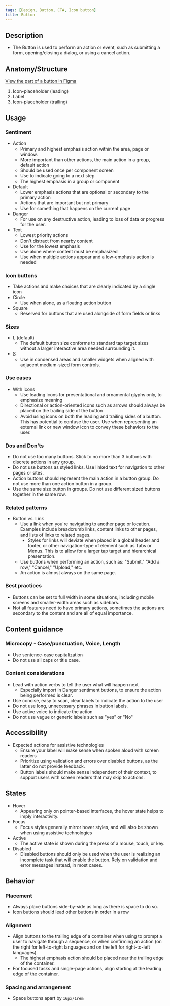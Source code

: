 ```yaml
---
tags: [Design, Button, CTA, Icon button]
title: Button
---
```


## Description

- The Button is used to perform an action or event, such as submitting a form, opening/closing a dialog, or using a cancel action.

## Anatomy/Structure

[View the part of a button in Figma](https://www.figma.com/file/T6b7uFqGkQO1hSpNLNGrNf/Untitled?node-id=1%3A369)

1. Icon-placeholder (leading)
2. Label
3. Icon-placeholder (trailing)

## Usage

### Sentiment

- Action
  - Primary and highest emphasis action within the area, page or window.
  - More important than other actions, the main action in a group, default action
  - Should be used once per component screen
  - Use to indicate going to a next step
  - The highest emphasis in a group or component
- Default
  - Lower emphasis actions that are optional or secondary to the primary action
  - Actions that are important but not primary
  - Use for something that happens on the current page
- Danger
  - For use on any destructive action, leading to loss of data or progress for the user.
- Text
  - Lowest priority actions
  - Don't distract from nearby content
  - Use for the lowest emphasis
  - Use alone where content must be emphasized
  - Use when multiple actions appear and a low-emphasis action is needed

### Icon buttons

- Take actions and make choices that are clearly indicated by a single icon
- Circle
  - Use when alone, as a floating action button
- Square
  - Reserved for buttons that are used alongside of form fields or links

### Sizes

- L (default)
  - The default button size conforms to standard tap target sizes without a larger interactive area needed surrounding it.
- S
  - Use in condensed areas and smaller widgets when aligned with adjacent medium-sized form controls.

### Use cases

- With icons
  - Use leading icons for presentational and ornamental glyphs only, to emphasize meaning
  - Directional or action-oriented icons such as arrows should always be placed on the trailing side of the button
  - Avoid using icons on both the leading and trailing sides of a button. This has potential to confuse the user. Use when representing an external link or new window icon to convey these behaviors to the user.

### Dos and Don'ts

- Do not use too many buttons. Stick to no more than 3 buttons with discrete actions in any group.
- Do not use buttons as styled links. Use linked text for navigation to other pages or sites.
- Action buttons should represent the main action in a button group. Do not use more than one action button in a group.
- Use the same size button in groups. Do not use different sized buttons together in the same row.

### Related patterns

- Button vs. Link
  - Use a link when you're navigating to another page or location. Examples include breadcrumb links, content links to other pages, and lists of links to related pages.
    - Styles for links will deviate when placed in a global header and footer, or other navigation-type of element such as Tabs or Menus. This is to allow for a larger tap target and hierarchical presentation.
  - Use buttons when performing an action, such as: "Submit," "Add a row," "Cancel," "Upload," etc.
  - An action is almost always on the same page.

### Best practices

- Buttons can be set to full width in some situations, including mobile screens and smaller-width areas such as sidebars.
- Not all features need to have primary actions, sometimes the actions are secondary to the content and are all of equal importance.

## Content guidance

### Microcopy - Case/punctuation, Voice, Length

- Use sentence-case capitalization
- Do not use all caps or title case.

### Content considerations

- Lead with action verbs to tell the user what will happen next
  - Especially import in Danger sentiment buttons, to ensure the action being performed is clear.
- Use concise, easy to scan, clear labels to indicate the action to the user
- Do not use long, unnecessary phrases in button labels.
- Use active voice to indicate the action
- Do not use vague or generic labels such as "yes" or "No"

## Accessibility

- Expected actions for assistive technologies
  - Ensure your label will make sense when spoken aloud with screen readers
  - Prioritize using validation and errors over disabled buttons, as the latter do not provide feedback.
  - Button labels should make sense independent of their context, to support users with screen readers that may skip to actions.

## States

- Hover
  - Appearing only on pointer-based interfaces, the hover state helps to imply interactivity.
- Focus
  - Focus styles generally mirror hover styles, and will also be shown when using assistive technologies
- Active
  - The active state is shown during the press of a mouse, touch, or key.
- Disabled
  - Disabled buttons should only be used when the user is realizing an incomplete task that will enable the button. Rely on validation and error messages instead, in most cases.

## Behavior

### Placement

- Always place buttons side-by-side as long as there is space to do so.
- Icon buttons should lead other buttons in order in a row

### Alignment

- Align buttons to the trailing edge of a container when using to prompt a user to navigate through a sequence, or when confirming an action (on the right for left-to-right languages and on the left for right-to-left languages).
  - The highest emphasis action should be placed near the trailing edge of the container.
- For focused tasks and single-page actions, align starting at the leading edge of the container.

### Spacing and arrangement

- Space buttons apart by `16px/1rem`

<!-- ## Figma properties/options

## Feedback on this component/Status -->
